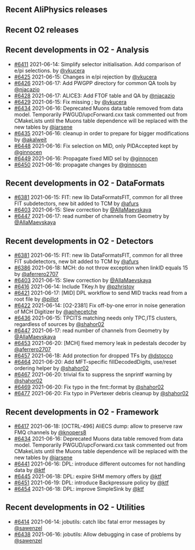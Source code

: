 ## Recent AliPhysics releases
## Recent O2 releases
## Recent developments in O2 - Analysis
- [\#6411](https://github.com/AliceO2Group/AliceO2/pull/6411) 2021-06-14: Simplify selector initialisation. Add comparison of e/pi selections. by [@vkucera](https://github.com/vkucera)
- [\#6425](https://github.com/AliceO2Group/AliceO2/pull/6425) 2021-06-15: Changes in e/pi rejection by [@vkucera](https://github.com/vkucera)
- [\#6426](https://github.com/AliceO2Group/AliceO2/pull/6426) 2021-06-17: Add PWGPP directory for common QA tools by [@njacazio](https://github.com/njacazio)
- [\#6428](https://github.com/AliceO2Group/AliceO2/pull/6428) 2021-06-17: ALICE3: Add FTOF table and QA by [@njacazio](https://github.com/njacazio)
- [\#6429](https://github.com/AliceO2Group/AliceO2/pull/6429) 2021-06-15: Fix missing ; by [@vkucera](https://github.com/vkucera)
- [\#6434](https://github.com/AliceO2Group/AliceO2/pull/6434) 2021-06-16: Deprecated Muons data table removed from data model. Temporarily PWGUD/upcForward.cxx task commented out from CMakeLists until the Muons table dependence will be replaced with the new tables by [@iarsene](https://github.com/iarsene)
- [\#6435](https://github.com/AliceO2Group/AliceO2/pull/6435) 2021-06-16: cleanup in order to prepare for bigger modifications by [@akalweit](https://github.com/akalweit)
- [\#6448](https://github.com/AliceO2Group/AliceO2/pull/6448) 2021-06-16: Fix selection on MID, only PIDAccepted kept by [@ginnocen](https://github.com/ginnocen)
- [\#6449](https://github.com/AliceO2Group/AliceO2/pull/6449) 2021-06-16: Propagate fixed MID sel by [@ginnocen](https://github.com/ginnocen)
- [\#6450](https://github.com/AliceO2Group/AliceO2/pull/6450) 2021-06-16: propagate changes by [@ginnocen](https://github.com/ginnocen)
## Recent developments in O2 - DataFormats
- [\#6381](https://github.com/AliceO2Group/AliceO2/pull/6381) 2021-06-15: FIT: new lib DataFormatsFIT, common for all three FIT subdetectors, new bit added to TCM by [@afurs](https://github.com/afurs)
- [\#6403](https://github.com/AliceO2Group/AliceO2/pull/6403) 2021-06-15: Slew correction by [@AllaMaevskaya](https://github.com/AllaMaevskaya)
- [\#6447](https://github.com/AliceO2Group/AliceO2/pull/6447) 2021-06-17: read number of channels from Geometry by [@AllaMaevskaya](https://github.com/AllaMaevskaya)
## Recent developments in O2 - Detectors
- [\#6381](https://github.com/AliceO2Group/AliceO2/pull/6381) 2021-06-15: FIT: new lib DataFormatsFIT, common for all three FIT subdetectors, new bit added to TCM by [@afurs](https://github.com/afurs)
- [\#6386](https://github.com/AliceO2Group/AliceO2/pull/6386) 2021-06-18: MCH: do not throw exception when linkID equals 15 by [@aferrero2707](https://github.com/aferrero2707)
- [\#6403](https://github.com/AliceO2Group/AliceO2/pull/6403) 2021-06-15: Slew correction by [@AllaMaevskaya](https://github.com/AllaMaevskaya)
- [\#6416](https://github.com/AliceO2Group/AliceO2/pull/6416) 2021-06-14: Include TKey.h by [@pzhristov](https://github.com/pzhristov)
- [\#6421](https://github.com/AliceO2Group/AliceO2/pull/6421) 2021-06-17: [MID] DPL workflow to send MID tracks read from a root file by [@pillot](https://github.com/pillot)
- [\#6422](https://github.com/AliceO2Group/AliceO2/pull/6422) 2021-06-14: [O2-2381] Fix off-by-one error in noise generation of MCH Digitizer by [@aphecetche](https://github.com/aphecetche)
- [\#6436](https://github.com/AliceO2Group/AliceO2/pull/6436) 2021-06-15: TPCITS matching needs only TPC,ITS clusters, regardless of sources by [@shahor02](https://github.com/shahor02)
- [\#6447](https://github.com/AliceO2Group/AliceO2/pull/6447) 2021-06-17: read number of channels from Geometry by [@AllaMaevskaya](https://github.com/AllaMaevskaya)
- [\#6453](https://github.com/AliceO2Group/AliceO2/pull/6453) 2021-06-20: [MCH] fixed memory leak in pedestals decoder by [@aferrero2707](https://github.com/aferrero2707)
- [\#6457](https://github.com/AliceO2Group/AliceO2/pull/6457) 2021-06-18: Add protection for dropped TFs by [@dstocco](https://github.com/dstocco)
- [\#6464](https://github.com/AliceO2Group/AliceO2/pull/6464) 2021-06-20: Add MFT-specific fillDecodedDigits, use/reset ordering helper by [@shahor02](https://github.com/shahor02)
- [\#6467](https://github.com/AliceO2Group/AliceO2/pull/6467) 2021-06-20: trivial fix to suppress the snprintf warning by [@shahor02](https://github.com/shahor02)
- [\#6469](https://github.com/AliceO2Group/AliceO2/pull/6469) 2021-06-20: Fix typo in the fmt::format by [@shahor02](https://github.com/shahor02)
- [\#6477](https://github.com/AliceO2Group/AliceO2/pull/6477) 2021-06-20: Fix typo in PVertexer debris cleanup by [@shahor02](https://github.com/shahor02)
## Recent developments in O2 - Framework
- [\#6417](https://github.com/AliceO2Group/AliceO2/pull/6417) 2021-06-18: [OCTRL-496] AliECS dump: allow to preserve raw FMQ channels by [@knopers8](https://github.com/knopers8)
- [\#6434](https://github.com/AliceO2Group/AliceO2/pull/6434) 2021-06-16: Deprecated Muons data table removed from data model. Temporarily PWGUD/upcForward.cxx task commented out from CMakeLists until the Muons table dependence will be replaced with the new tables by [@iarsene](https://github.com/iarsene)
- [\#6441](https://github.com/AliceO2Group/AliceO2/pull/6441) 2021-06-16: DPL: introduce different outcomes for not handling data by [@ktf](https://github.com/ktf)
- [\#6445](https://github.com/AliceO2Group/AliceO2/pull/6445) 2021-06-18: DPL: expire SHM memory offers by [@ktf](https://github.com/ktf)
- [\#6451](https://github.com/AliceO2Group/AliceO2/pull/6451) 2021-06-19: DPL: introduce Backpressure policy by [@ktf](https://github.com/ktf)
- [\#6454](https://github.com/AliceO2Group/AliceO2/pull/6454) 2021-06-18: DPL: improve SimpleSink by [@ktf](https://github.com/ktf)
## Recent developments in O2 - Utilities
- [\#6414](https://github.com/AliceO2Group/AliceO2/pull/6414) 2021-06-14: jobutils: catch libc fatal error messages by [@sawenzel](https://github.com/sawenzel)
- [\#6438](https://github.com/AliceO2Group/AliceO2/pull/6438) 2021-06-16: jobutils: Allow debugging in case of problems by [@sawenzel](https://github.com/sawenzel)
